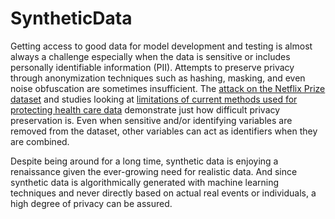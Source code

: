 # SyntheticData

Getting access to good data for model development and testing is almost always a challenge especially when the data is sensitive or includes personally identifiable information (PII).  Attempts to preserve privacy through anonymization techniques such as hashing, masking, and even noise obfuscation are sometimes insufficient.  The [attack on the Netflix Prize dataset](https://arxiv.org/pdf/cs/0610105.pdf) and studies looking at [limitations of current methods used for protecting health care data](https://www.semanticscholar.org/paper/Practicing-Differential-Privacy-in-Health-Care%3A-A-Dankar-Emam/65a537c9cd327c2925676f59ddffa01cf4afbe51) demonstrate just how difficult privacy preservation is.  Even when sensitive and/or identifying variables are removed from the dataset, other variables can act as identifiers when they are combined.

Despite being around for a long time, synthetic data is enjoying a renaissance given the ever-growing need for realistic data.  And since synthetic data is algorithmically generated with machine learning techniques and never directly based on actual real events or individuals, a high degree of privacy can be assured.
